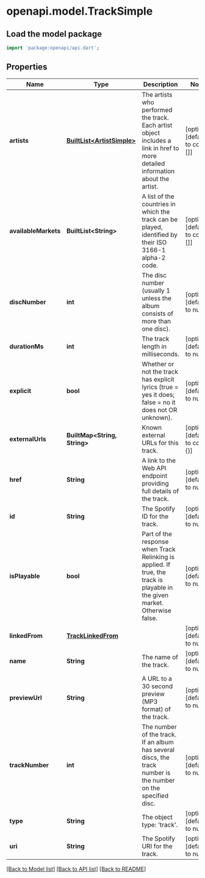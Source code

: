# openapi.model.TrackSimple

## Load the model package
```dart
import 'package:openapi/api.dart';
```

## Properties
Name | Type | Description | Notes
------------ | ------------- | ------------- | -------------
**artists** | [**BuiltList&lt;ArtistSimple&gt;**](ArtistSimple.md) | The artists who performed the track. Each artist object includes a link in href to more detailed information about the artist. | [optional] [default to const []]
**availableMarkets** | **BuiltList&lt;String&gt;** | A list of the countries in which the track can be played, identified by their ISO 3166-1 alpha-2 code.  | [optional] [default to const []]
**discNumber** | **int** | The disc number (usually 1 unless the album consists of more than one disc). | [optional] [default to null]
**durationMs** | **int** | The track length in milliseconds. | [optional] [default to null]
**explicit** | **bool** | Whether or not the track has explicit lyrics (true &#x3D; yes it does; false &#x3D; no it does not OR unknown). | [optional] [default to null]
**externalUrls** | **BuiltMap&lt;String, String&gt;** | Known external URLs for this track. | [optional] [default to const {}]
**href** | **String** | A link to the Web API endpoint providing full details of the track. | [optional] [default to null]
**id** | **String** | The Spotify ID for the track. | [optional] [default to null]
**isPlayable** | **bool** | Part of the response when Track Relinking is applied. If true, the track is playable in the given market. Otherwise false. | [optional] [default to null]
**linkedFrom** | [**TrackLinkedFrom**](TrackLinkedFrom.md) |  | [optional] [default to null]
**name** | **String** | The name of the track. | [optional] [default to null]
**previewUrl** | **String** | A URL to a 30 second preview (MP3 format) of the track. | [optional] [default to null]
**trackNumber** | **int** | The number of the track. If an album has several discs, the track number is the number on the specified disc. | [optional] [default to null]
**type** | **String** | The object type: &#39;track&#39;. | [optional] [default to null]
**uri** | **String** | The Spotify URI for the track. | [optional] [default to null]

[[Back to Model list]](../README.md#documentation-for-models) [[Back to API list]](../README.md#documentation-for-api-endpoints) [[Back to README]](../README.md)


